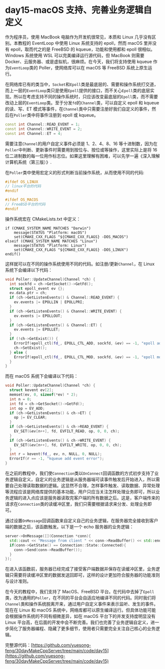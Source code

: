 # day15-macOS 支持、完善业务逻辑自定义

作为程序员，使用 MacBook 电脑作为开发机很常见，本质和 Linux 几乎没有区别。本教程的 EventLoop 中使用 Linux 系统支持的 epoll，然而 macOS 里并没有 epoll，取而代之的是 FreeBSD 的 kqueue，功能和使用都和 epoll 很相似。Windows 系统使用 WSL 可以完美编译运行源代码，但 MacBook 则需要 Docker、云服务器、或是虚拟机，很麻烦。在今天，我们将支持使用 kqueue 作为`EventLoop`类的 Poller，使网络库可以在 macOS 等 FreeBSD 系统上原生运行。

在网络库已有的类当中，`Socket`和`Epoll`类是最底层的、需要和操作系统打交道，而上一层的`EventLoop`类只是使用`Epoll`提供的接口，而不关心`Epoll`类的底层实现。所以在考虑支持不同的操作系统时，只应该改变最底层的`Epoll`类，而不需要改动上层的`EventLoop`类。至于分发`fd`的`Channel`类，可以自定义 epoll 和 kqueue 的读、写、ET 模式等事件，在`Channel`类中只需要注册好我们自定义的事件，然后在`Poller`类中将事件注册到 epoll 或 kqueue。

```cpp
const int Channel::READ_EVENT = 1;
const int Channel::WRITE_EVENT = 2;
const int Channel::ET = 4;
```

需要注意`Channel`的用户自定义事件必须是 1、2、4、8、16 等十进制数，因为在`Poller`中判断、更新事件时需要用到按位与、按位或等操作，这里实际上是将 16 位二进制数的每一位用作标志位。如果这里理解有困难，可以先学一遍《深入理解计算机系统（第三版）》.

在`Poller`类中使用宏定义的形式判断当前操作系统，从而使用不同的代码:

```cpp
#ifdef OS_LINUX
// linux平台的代码
#endif

#ifdef OS_MACOS
// FreeBSD平台的代码
#endif
```

操作系统宏在 CMakeLists.txt 中定义：

```
if (CMAKE_SYSTEM_NAME MATCHES "Darwin")
    message(STATUS "Platform: macOS")
    set(CMAKE_CXX_FLAGS "${CMAKE_CXX_FLAGS} -DOS_MACOS")
elseif (CMAKE_SYSTEM_NAME MATCHES "Linux")
    message(STATUS "Platform: Linux")
    set(CMAKE_CXX_FLAGS "${CMAKE_CXX_FLAGS} -DOS_LINUX")
endif()
```

这样就可以在不同的操作系统使用不同的代码。如注册/更新`Channel`，在 Linux 系统下会编译以下代码：

```cpp
void Poller::UpdateChannel(Channel *ch) {
  int sockfd = ch->GetSocket()->GetFd();
  struct epoll_event ev {};
  ev.data.ptr = ch;
  if (ch->GetListenEvents() & Channel::READ_EVENT) {
    ev.events |= EPOLLIN | EPOLLPRI;
  }
  if (ch->GetListenEvents() & Channel::WRITE_EVENT) {
    ev.events |= EPOLLOUT;
  }
  if (ch->GetListenEvents() & Channel::ET) {
    ev.events |= EPOLLET;
  }
  if (!ch->GetExist()) {
    ErrorIf(epoll_ctl(fd_, EPOLL_CTL_ADD, sockfd, &ev) == -1, "epoll add error");
    ch->SetExist();
  } else {
    ErrorIf(epoll_ctl(fd_, EPOLL_CTL_MOD, sockfd, &ev) == -1, "epoll modify error");
  }
}
```

而在 macOS 系统下会编译以下代码：

```cpp
void Poller::UpdateChannel(Channel *ch) {
  struct kevent ev[2];
  memset(ev, 0, sizeof(*ev) * 2);
  int n = 0;
  int fd = ch->GetSocket()->GetFd();
  int op = EV_ADD;
  if (ch->GetListenEvents() & ch->ET) {
    op |= EV_CLEAR;
  }
  if (ch->GetListenEvents() & ch->READ_EVENT) {
    EV_SET(&ev[n++], fd, EVFILT_READ, op, 0, 0, ch);
  }
  if (ch->GetListenEvents() & ch->WRITE_EVENT) {
    EV_SET(&ev[n++], fd, EVFILT_WRITE, op, 0, 0, ch);
  }
  int r = kevent(fd_, ev, n, NULL, 0, NULL);
  ErrorIf(r == -1, "kqueue add event error");
}
```

在之前的教程中，我们使`Connection`类以`OnConnect`回调函数的方式初步支持了业务逻辑自定义，自定义的业务逻辑是从服务器端可读事件触发后开始进入，所以需要自己处理读取数据的逻辑。这显然不合理，怎样事件触发、读取数据、异常处理等流程应该是网络库提供的基本功能，用户只应当关注怎样处理业务即可，所以业务逻辑的进入点应该是服务器读取完客户端的所有数据之后。这是，客户端传来的请求在`Connection`类的读缓冲区里，我们只需要根据请求来分发、处理业务即可。

通过设置`OnMessage`回调函数来自定义自己的业务逻辑，在服务器完全接收到客户端的数据之后，该函数触发。以下是一个 echo 服务器的业务逻辑：

```cpp
server->OnMessage([](Connection *conn){
  std::cout << "Message from client " << conn->ReadBuffer() << std::endl;
  if(conn->GetState() == Connection::State::Connected){
    conn->Send(conn->ReadBuffer());
  }
});
```

在进入该函数前，服务器已经完成了接受客户端数据并保存在读缓冲区里，业务逻辑只需要将读缓冲区里的数据发送回即可，这样的设计更加符合服务器的功能准则与设计准则。

在今天的教程中，我们支持了 MacOS、FreeBSD 平台。在代码中去掉了`Epoll`类，改为通用的`Poller`，在不同的平台会自适应地编译不同的代码。同时我们将`Channel`类和操作系统脱离开来，通过用户自定义事件来表示监听、发生的事件。现在在 Linux 和 macOS 系统中，网络库都可以原生编译运行。但具体功能可能会根据操作系统的不同有细微差异，如在 macOS 平台下的并发支持度明显没有 Linux 平台高，在后面的开发中会不断完善。我们也完善了业务逻辑自定义，进一步简化了服务器编程、隐藏了更多细节，使用者只需要完全关注自己核心的业务逻辑。

完整源代码：[https://github.com/yuesong-feng/30dayMakeCppServer/tree/main/code/day15](https://github.com/yuesong-feng/30dayMakeCppServer/tree/main/code/day15)

